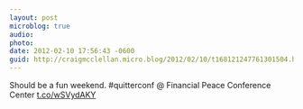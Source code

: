 ```yaml
---
layout: post
microblog: true
audio: 
photo: 
date: 2012-02-10 17:56:43 -0600
guid: http://craigmcclellan.micro.blog/2012/02/10/t168121247761301504.html
---
```

Should be a fun weekend. #quitterconf  @ Financial Peace Conference Center [t.co/wSVydAKY](http://t.co/wSVydAKY)
